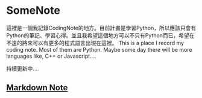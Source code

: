 # SomeNote
這裡是一個我記錄CodingNote的地方。目前計畫是學習Python，所以應該只會有Python的筆記、學習心得。並且我希望這個地方可以不只有Python而已，希望在不遠的將來可以有更多的程式語言出現在這裡。
This is a place I record my coding note. Most of them are Python. Maybe some day there will be more languages like, C++ or Javascript....

持續更新中....


## [Markdown Note](https://github.com/BrianHung0975/SomeNote/blob/main/Markdown/markdown_readme.md)
